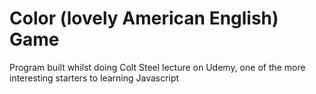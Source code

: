 # Color (lovely American English) Game

Program built whilst doing Colt Steel lecture on Udemy, one of the more interesting starters to learning Javascript
